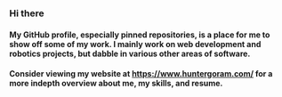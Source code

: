 ### Hi there
#### My GitHub profile, especially pinned repositories, is a place for me to show off some of my work. I mainly work on web development and robotics projects, but dabble in various other areas of software.

#### Consider viewing my website at https://www.huntergoram.com/ for a more indepth overview about me, my skills, and resume.
<!--
**KueZie/KueZie** is a ✨ _special_ ✨ repository because its `README.md` (this file) appears on your GitHub profile.

Here are some ideas to get you started:

- 🔭 I’m currently working on ...
- 🌱 I’m currently learning ...
- 👯 I’m looking to collaborate on ...
- 🤔 I’m looking for help with ...
- 💬 Ask me about ...
- 📫 How to reach me: ...
- 😄 Pronouns: ...
- ⚡ Fun fact: ...
-->
